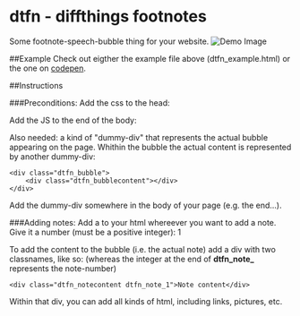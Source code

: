 # dtfn - diffthings footnotes
Some footnote-speech-bubble thing for your website.
![Demo Image](https://octodex.github.com/images/yaktocat.png)





##Example
Check out eigther the example file above (dtfn_example.html) or the one on [codepen](http://codepen.io/diffthings/pen/EyodQY).



##Instructions

###Preconditions:
Add the css to the head:
	<link rel="stylesheet" href="https://s3-us-west-2.amazonaws.com/s.cdpn.io/443195/dtfn_css.css" />

Add the JS to the end of the body:
	<script src="https://s3-us-west-2.amazonaws.com/s.cdpn.io/443195/dtfn_js.js" type="text/javascript"></script>

Also needed: a kind of "dummy-div" that represents the actual bubble appearing on the page. 
Whithin the bubble the actual content is represented by another dummy-div:

	<div class="dtfn_bubble">
		<div class="dtfn_bubblecontent"></div>
	</div>

Add the dummy-div somewhere in the body of your page (e.g. the end...).



###Adding notes:
Add a <span> to your html whereever you want to add a note. Give it a number (must be a positive integer):
	<span class="dtfn_footnote">1</span>



To add the content to the bubble (i.e. the actual note) add a div with two classnames, like so:
(whereas the integer at the end of **dtfn_note_** represents the note-number)

	<div class="dtfn_notecontent dtfn_note_1">Note content</div>

Within that div, you can add all kinds of html, including links, pictures, etc. 

